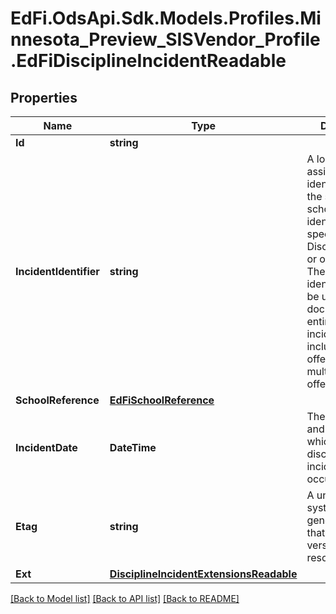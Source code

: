 # EdFi.OdsApi.Sdk.Models.Profiles.Minnesota_Preview_SISVendor_Profile.EdFiDisciplineIncidentReadable

## Properties

Name | Type | Description | Notes
------------ | ------------- | ------------- | -------------
**Id** | **string** |  | [optional] 
**IncidentIdentifier** | **string** | A locally assigned unique identifier (within the school or school district) to identify each specific DisciplineIncident or occurrence. The same identifier should be used to document the entire discipline incident even if it included multiple offenses and multiple offenders. | 
**SchoolReference** | [**EdFiSchoolReference**](EdFiSchoolReference.md) |  | 
**IncidentDate** | **DateTime** | The month, day, and year on which the discipline incident occurred. | 
**Etag** | **string** | A unique system-generated value that identifies the version of the resource. | [optional] 
**Ext** | [**DisciplineIncidentExtensionsReadable**](DisciplineIncidentExtensionsReadable.md) |  | [optional] 

[[Back to Model list]](../README.md#documentation-for-models) [[Back to API list]](../README.md#documentation-for-api-endpoints) [[Back to README]](../README.md)

